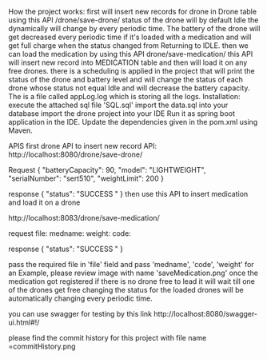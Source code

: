 
How the project works:
first will insert new records for drone in Drone table using this API /drone/save-drone/ status of the drone will by default Idle
the dynamically will change by every periodic time. The battery of the drone will get decreased every periodic time if it's loaded with a medication and will get full charge 
when the status changed from Returning to IDLE.
then we can load the medication by using this API drone/save-medication/ this API will insert new record into MEDICATION table and then will load it on any free drones.
there is a scheduling is applied in the project that will print the status of the drone and battery level and will change the status of each drone whose status not equal Idle and will decrease the battery capacity.
The is a file called appLog.log which is storing all the logs. 
Installation:
execute the attached sql file 'SQL.sql'
import the data.sql into your database
import the drone project into your IDE
Run it as spring boot application in the IDE.
Update the dependencies given in the pom.xml using Maven.

APIS
first drone API to insert new record
API: http://localhost:8080/drone/save-drone/

Request
{
  "batteryCapacity": 90,
  "model": "LIGHTWEIGHT",
  "serialNumber": "sert510",
  "weightLimit": 200
}	

response 
{
    "status": "SUCCESS "
}
then use this API to insert medication and load it on a drone

http://localhost:8083/drone/save-medication/

request
file:
medname:
weight:	
code:

response 
{
    "status": "SUCCESS "
}

pass the required file in 'file' field and pass 'medname', 'code', 'weight'
for an Example, please review image with name 'saveMedication.png' 
once the medication got registered if there is no drone free to lead it will wait till one of the drones get free
changing the status for the loaded drones will be automatically changing every periodic time.

you can use swagger for testing by this link http://localhost:8080/swagger-ui.html#!/

please find the commit history for this project with file name =commitHistory.png
